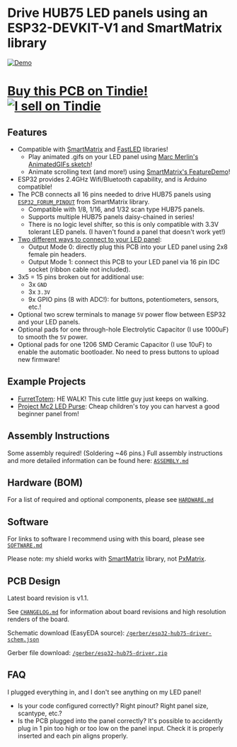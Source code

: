 # Drive HUB75 LED panels using an ESP32-DEVKIT-V1 and SmartMatrix library
[![Demo](https://github.com/rorosaurus/esp32-hub75-driver/raw/master/images/demo.gif)](https://www.youtube.com/watch?v=UengvMiGzF8)

# [Buy this PCB on Tindie! ![I sell on Tindie](https://github.com/rorosaurus/esp32-hub75-driver/raw/master/images/tindie.png)](https://www.tindie.com/products/18357/)

## Features

* Compatible with [SmartMatrix](https://github.com/pixelmatix/SmartMatrix/tree/teensylc) and [FastLED](https://github.com/FastLED/FastLED) libraries!
  * Play animated .gifs on your LED panel using [Marc Merlin's AnimatedGIFs sketch](https://github.com/marcmerlin/AnimatedGIFs)!
  * Animate scrolling text (and more!) using [SmartMatrix's FeatureDemo](https://github.com/pixelmatix/SmartMatrix/tree/teensylc/examples/FeatureDemo)!
* ESP32 provides 2.4GHz Wifi/Bluetooth capability, and is Arduino compatible!
* The PCB connects all 16 pins needed to drive HUB75 panels using [`ESP32_FORUM_PINOUT`](https://github.com/pixelmatix/SmartMatrix/blob/teensylc/src/MatrixHardware_ESP32_V0.h#L37) from SmartMatrix library.
  * Compatible with 1/8, 1/16, and 1/32 scan type HUB75 panels.
  * Supports multiple HUB75 panels daisy-chained in series!
  * There is no logic level shifter, so this is only compatible with 3.3V tolerant LED panels. (I haven't found a panel that doesn't work yet!)
* [Two different ways to connect to your LED panel](https://github.com/rorosaurus/esp32-hub75-driver/blob/master/ASSEMBLY.md#step-1-mount-output-connector-onto-the-pcb):
  * Output Mode 0: directly plug this PCB into your LED panel using 2x8 female pin headers.
  * Output Mode 1: connect this PCB to your LED panel via 16 pin IDC socket (ribbon cable not included).
* 3x5 = 15 pins broken out for additional use: 
  * 3x `GND`
  * 3x `3.3V`
  * 9x GPIO pins (8 with ADC!): for buttons, potentiometers, sensors, etc.!
* Optional two screw terminals to manage `5V` power flow between ESP32 and your LED panels.
* Optional pads for one through-hole Electrolytic Capacitor (I use 1000uF) to smooth the `5V` power.
* Optional pads for one 1206 SMD Ceramic Capacitor (I use 10uF) to enable the automatic bootloader. No need to press buttons to upload new firmware!

## Example Projects
* [FurretTotem](https://ravefurret.com/): HE WALK! This cute little guy just keeps on walking.
* [Project Mc2 LED Purse](https://github.com/rorosaurus/project-mc2-led-purse): Cheap children's toy you can harvest a good beginner panel from!

## Assembly Instructions
Some assembly required! (Soldering ~46 pins.) Full assembly instructions and more detailed information can be found here: [`ASSEMBLY.md`](https://github.com/rorosaurus/esp32-hub75-driver/blob/master/ASSEMBLY.md)

## Hardware (BOM)
For a list of required and optional components, please see [`HARDWARE.md`](https://github.com/rorosaurus/esp32-hub75-driver/blob/master/HARDWARE.md)

## Software
For links to software I recommend using with this board, please see [`SOFTWARE.md`](https://github.com/rorosaurus/esp32-hub75-driver/blob/master/SOFTWARE.md)

Please note: my shield works with [SmartMatrix](https://github.com/pixelmatix/SmartMatrix/tree/teensylc) library, not [PxMatrix](https://github.com/2dom/PxMatrix).

## PCB Design
Latest board revision is v1.1.

See [`CHANGELOG.md`](https://github.com/rorosaurus/esp32-hub75-driver/blob/master/CHANGELOG.md) for information about board revisions and high resolution renders of the board.

Schematic download (EasyEDA source): [`/gerber/esp32-hub75-driver-schem.json`](https://github.com/rorosaurus/esp32-hub75-driver/blob/master/gerber/esp32-hub75-driver-schem.json)

Gerber file download: [`/gerber/esp32-hub75-driver.zip`](https://github.com/rorosaurus/esp32-hub75-driver/blob/master/gerber/esp32-hub75-driver.zip)

## FAQ
I plugged everything in, and I don't see anything on my LED panel!
* Is your code configured correctly? Right pinout? Right panel size, scantype, etc.?
* Is the PCB plugged into the panel correctly?  It's possible to accidently plug in 1 pin too high or too low on the panel input. Check it is properly inserted and each pin aligns properly.
